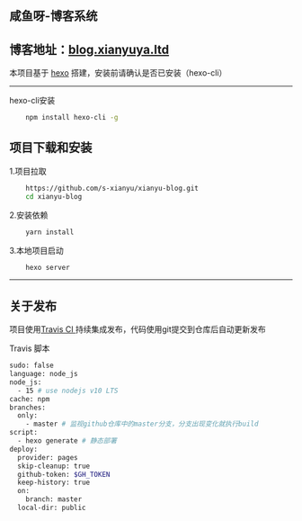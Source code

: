 ## 咸鱼呀-博客系统
博客地址：[blog.xianyuya.ltd](https://blog.xianyuya.ltd/)
----
本项目基于 [hexo](https://hexo.io/zh-cn/index.html) 搭建，安装前请确认是否已安装（hexo-cli）

----
hexo-cli安装
```bash
    npm install hexo-cli -g
```

项目下载和安装
----

1.项目拉取
```bash
    https://github.com/s-xianyu/xianyu-blog.git
    cd xianyu-blog
```
2.安装依赖
```bash
    yarn install
```
3.本地项目启动
```bash
    hexo server
```
----
## 关于发布
项目使用[Travis CI ](https://travis-ci.com/) 持续集成发布，代码使用git提交到仓库后自动更新发布

Travis 脚本
```bash
sudo: false
language: node_js
node_js:
  - 15 # use nodejs v10 LTS
cache: npm
branches:
  only:
    - master # 监视github仓库中的master分支，分支出现变化就执行build
script:
  - hexo generate # 静态部署
deploy:
  provider: pages
  skip-cleanup: true
  github-token: $GH_TOKEN
  keep-history: true
  on:
    branch: master
  local-dir: public

```

